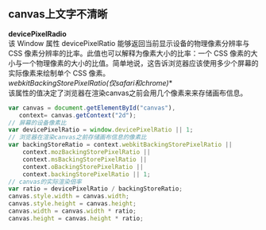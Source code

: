 ## canvas上文字不清晰  
**devicePixelRadio**  
该 Window 属性 devicePixelRatio 能够返回当前显示设备的物理像素分辨率与 CSS 像素分辨率的比率。此值也可以解释为像素大小的比率：一个 CSS 像素的大小与一个物理像素的大小的比值。简单地说，这告诉浏览器应该使用多少个屏幕的实际像素来绘制单个 CSS 像素。    
**webkitBackingStorePixelRatio*(仅safari和chrome)**   
该属性的值决定了浏览器在渲染canvas之前会用几个像素来来存储画布信息。  
```javascript
var canvas = document.getElementById("canvas"), 
   context= canvas.getContext("2d");   
// 屏幕的设备像素比 
var devicePixelRatio = window.devicePixelRatio || 1; 
// 浏览器在渲染canvas之前存储画布信息的像素比 
var backingStoreRatio = context.webkitBackingStorePixelRatio || 
    context.mozBackingStorePixelRatio || 
    context.msBackingStorePixelRatio || 
    context.oBackingStorePixelRatio || 
    context.backingStorePixelRatio || 1; 
// canvas的实际渲染倍率 
var ratio = devicePixelRatio / backingStoreRatio;
canvas.style.width = canvas.width; 
canvas.style.height = canvas.height; 
canvas.width = canvas.width * ratio; 
canvas.height = canvas.height * ratio;
```



